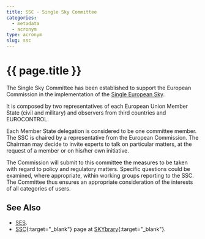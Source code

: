 ```yaml
---
title: SSC - Single Sky Committee
categories:
  - metadata
  - acronym
type: acronym
slug: ssc
---
```

# {{ page.title }}

The Single Sky Committee has been established to support the
European Commission in the implementation of the
[Single European Sky][ses].

It is composed by two representatives of each European Union
Member State (civil and military) and observers from third
countries and EUROCONTROL.

Each Member State delegation is considered to be one committee member.
The SSC is chaired by a representative from the European Commission.
The Chairman may decide to invite experts to talk on particular matters,
at the request of a member or on his/her own initiative.

The Commission will submit to this committee the measures to be taken
with regard to policy and regulatory matters.
Specific questions could be examined, where appropriate, within working
groups reporting to the SSC.
The Committee thus ensures an appropriate consideration of the interests
of all categories of users.

## See Also

* [SES][ses].
* [SSC][sscSB]{:target="_blank"} page at [SKYbrary][sb]{:target="_blank"}.


[ses]: <{{ "/references/acronym/ses.html" | prepend: site.baseurl | prepend: site.url }}> "Air Traffic Control"
[sscSB]: <http://www.skybrary.aero/index.php/Single_Sky_Committee> "SSC - SKYbrary"
[sb]: <http://www.skybrary.aero> "SKYbrary"
